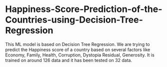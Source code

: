 # Happiness-Score-Prediction-of-the-Countries-using-Decision-Tree-Regression
This ML model is based on Decision Tree Regression. We are trying to predict the Happiness score of a country based on several factors like Economy, Family, Health, Corruption, Dystopia Residual, Generosity. It is trained on around 126 data and it has been tested on 32 data.
